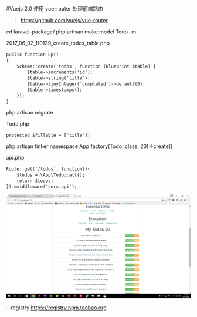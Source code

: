 #Vuejs 2.0 使用 vue-router 处理前端路由

>https://github.com/vuejs/vue-router

cd laravel-package/
php artisan make:model Todo -m

2017_06_02_110139_create_todos_table.php
```
public function up()
{
    Schema::create('todos', function (Blueprint $table) {
        $table->increments('id');
        $table->string('title');
        $table->tinyInteger('completed')->default(0);
        $table->timestamps();
    });
}
```

php artisan migrate

Todo.php
```
protected $fillable = ['title'];
```

php artisan tinker
namespace App
factory(Todo::class, 20)->create()

api.php
```
Route::get('/todos', function(){
    $todos = \App\Todo::all();
    return $todos;
})->middleware('cors:api');
```

![](image/screenshot_1496403289289.png)

--registry https://registry.npm.taobao.org

